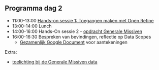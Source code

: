 ## Programma dag 2

+ 11:00-13:00 [Hands-on sessie 1: Toegangen maken met Open Refine](tvg_opdracht3.md)
+ 13:00-14:00 Lunch
+ 14:00-16:00 Hands-On sessie 2 - [opdracht Generale Missiven](gm_opdracht.md)
+ 16:00-16:30 Bespreken van bevindingen, reflectie op Data Scopes
    + [Gezamenlijk Google Document](https://docs.google.com/document/d/1GR4o1FG6pmbyQaDH_ZzPQRUBGjZknBZSB_13TVE22Pw/edit#) voor aantekeningen

Extra:

+ [toelichting bij de Generale Missiven data](toelichting_gm.md)
